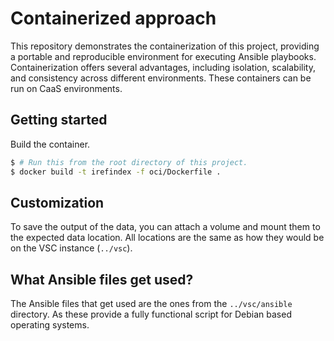 # Containerized approach

This repository demonstrates the containerization of this project, providing a portable and reproducible environment for executing Ansible playbooks. Containerization offers several advantages, including isolation, scalability, and consistency across different environments. These containers can be run on CaaS environments.

## Getting started

Build the container.

```bash
$ # Run this from the root directory of this project.
$ docker build -t irefindex -f oci/Dockerfile .
```

## Customization

To save the output of the data, you can attach a volume and mount them to the expected data location. All locations are the same as how they would be on the VSC instance (`../vsc`).

## What Ansible files get used?

The Ansible files that get used are the ones from the `../vsc/ansible` directory. As these provide a fully functional script for Debian based operating systems.


